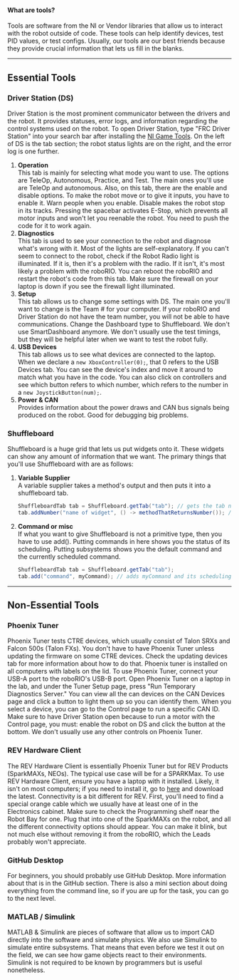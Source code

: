 #### What are tools?    
Tools are software from the NI or Vendor libraries that allow us to interact with the robot outside of code. These tools can help identify devices, test PID values, or test configs. Usually, our tools are our best friends because they provide crucial information that lets us fill in the blanks.
___
## Essential Tools
### Driver Station (DS)
Driver Station is the most prominent communicator between the drivers and the robot. It provides statuses, error logs, and information regarding the control systems used on the robot. To open Driver Station, type "FRC Driver Station" into your search bar after installing the [NI Game Tools](https://www.ni.com/en-us/support/downloads/drivers/download.frc-game-tools.html). On the left of DS is the tab section; the robot status lights are on the right, and the error log is one further.
1. **Operation**     
   This tab is mainly for selecting what mode you want to use. The options are TeleOp, Autonomous, Practice, and Test. The main ones you'll use are TeleOp and autonomous. Also, on this tab, there are the enable and disable options. To make the robot move or to give it inputs, you have to enable it. Warn people when you enable. Disable makes the robot stop in its tracks. Pressing the spacebar activates E-Stop, which prevents all motor inputs and won't let you reenable the robot. You need to push the code for it to work again.    
2. **Diagnostics**    
   This tab is used to see your connection to the robot and diagnose what's wrong with it. Most of the lights are self-explanatory. If you can't seem to connect to the robot, check if the Robot Radio light is illuminated. If it is, then it's a problem with the radio. If it isn't, it's most likely a problem with the roboRIO. You can reboot the roboRIO and restart the robot's code from this tab. Make sure the firewall on your laptop is down if you see the firewall light illuminated.
3. **Setup**    
   This tab allows us to change some settings with DS. The main one you'll want to change is the Team # for your computer. If your roboRIO and Driver Station do not have the team number, you will not be able to have communications. Change the Dashboard type to Shuffleboard. We don't use SmartDashboard anymore. We don't usually use the test timings, but they will be helpful later when we want to test the robot fully. 
4. **USB Devices**    
   This tab allows us to see what devices are connected to the laptop. When we declare a ```new XboxController(0);```, that 0 refers to the USB Devices tab. You can see the device's index and move it around to match what you have in the code. You can also click on controllers and see which button refers to which number, which refers to the number in a ```new JoystickButton(num);```.
5. **Power & CAN**    
   Provides information about the power draws and CAN bus signals being produced on the robot. Good for debugging big problems.
### Shuffleboard
Shuffleboard is a huge grid that lets us put widgets onto it. These widgets can show any amount of information that we want. The primary things that you'll use Shuffleboard with are as follows:
1. **Variable Supplier**    
    A variable supplier takes a method's output and then puts it into a shuffleboard tab.
    ```java
    ShuffleboardTab tab = Shuffleboard.getTab("tab"); // gets the tab named tab. if it doesn't exist, it creates it.
    tab.addNumber("name of widget", () -> methodThatReturnsNumber()); // the variable type has to match the add method (tab.add<VariableType>)
    ```
2. **Command or misc**    
    If what you want to give Shuffleboard is not a primitive type, then you have to use add(). Putting commands in here shows you the status of its scheduling. Putting subsystems shows you the default command and the currently scheduled command.
    ```java
    ShuffleboardTab tab = Shuffleboard.getTab("tab");
    tab.add("command", myCommand); // adds myCommand and its scheduling info onto that tab.
    ```
___
## Non-Essential Tools
### Phoenix Tuner
Phoenix Tuner tests CTRE devices, which usually consist of Talon SRXs and Falcon 500s (Talon FXs). You don't have to have Phoenix Tuner unless updating the firmware on some CTRE devices. Check the updating devices tab for more information about how to do that. Phoenix tuner is installed on all computers with labels on the lid. To use Phoenix Tuner, connect your USB-A port to the roboRIO's USB-B port. Open Phoenix Tuner on a laptop in the lab, and under the Tuner Setup page, press "Run Temporary Diagnostics Server." You can view all the can devices on the CAN Devices page and click a button to light them up so you can identify them. When you select a device, you can go to the Control page to run a specific CAN ID. Make sure to have Driver Station open because to run a motor with the Control page, you must: enable the robot on DS and click the button at the bottom. We don't usually use any other controls on Phoenix Tuner.

### REV Hardware Client
The REV Hardware Client is essentially Phoenix Tuner but for REV Products (SparkMAXs, NEOs). The typical use case will be for a SPARKMax. To use REV Hardware Client, ensure you have a laptop with it installed. Likely, it isn't on most computers; if you need to install it, go to [here](https://docs.revrobotics.com/rev-hardware-client/) and download the latest. Connectivity is a bit different for REV. First, you'll need to find a special orange cable which we usually have at least one of in the Electronics cabinet. Make sure to check the Programming shelf near the Robot Bay for one. Plug that into one of the SparkMAXs on the robot, and all the different connectivity options should appear. You can make it blink, but not much else without removing it from the roboRIO, which the Leads probably won't appreciate.

### GitHub Desktop
For beginners, you should probably use GitHub Desktop. More information about that is in the GitHub section. There is also a mini section about doing everything from the command line, so if you are up for the task, you can go to the next level.

### MATLAB / Simulink    
MATLAB & Simulink are pieces of software that allow us to import CAD directly into the software and simulate physics. We also use Simulink to simulate entire subsystems. That means that even before we test it out on the field, we can see how game objects react to their environments. Simulink is not required to be known by programmers but is useful nonetheless.